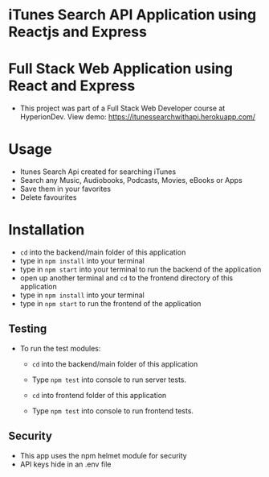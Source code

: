 # iTunes Search API Application using Reactjs and Express
# Full Stack Web Application using React and Express
* This project was part of a Full Stack Web Developer course at HyperionDev.
View demo: https://itunessearchwithapi.herokuapp.com/ 

# Usage
* Itunes Search Api created for searching iTunes
* Search any Music, Audiobooks, Podcasts, Movies, eBooks or Apps
* Save them in your favorites
* Delete favourites 

# Installation
* ``cd`` into the backend/main folder of this application
* type in ``npm install`` into your terminal
* type in ``npm start`` into your terminal to run the backend of the application
* open up another terminal and ``cd`` to the frontend directory of this application
* type in ``npm install`` into your terminal
* type in ``npm start`` to run the frontend of the application

## Testing
* To run the test modules:
  * ``cd`` into the backend/main folder of this application
  * Type ``npm test`` into console to run server tests.

  * ``cd`` into frontend folder of this application
  * Type ``npm test`` into console to run frontend tests.

## Security
* This app uses the npm helmet module for security
* API keys hide in an .env file
